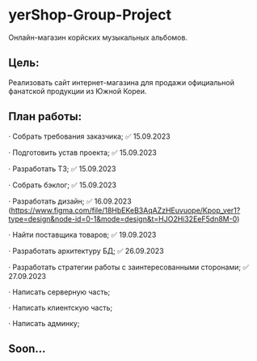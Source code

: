 # yerShop-Group-Project
Онлайн-магазин корйских музыкальных альбомов.

## Цель:
Реализовать сайт интернет-магазина для продажи официальной фанатской продукции из Южной Кореи.

## План работы:
· Собрать требования заказчика; ✅ 15.09.2023

· Подготовить устав проекта; ✅ 15.09.2023

· Разработать ТЗ; ✅ 15.09.2023

· Собрать бэклог; ✅ 15.09.2023

· Разработать дизайн; ✅ 16.09.2023 (https://www.figma.com/file/18HbEKeB3AqAZzHEuvuope/Kpop_ver1?type=design&node-id=0-1&mode=design&t=HJO2Hi32EeF5dn8M-0)

· Найти поставщика товаров; ✅ 19.09.2023

· Разработать архитектуру БД; ✅ 26.09.2023

· Разработать стратегии работы с заинтересованными сторонами; ✅ 27.09.2023

· Написать серверную часть;

· Написать клиентскую часть;

· Написать админку;


## Soon...
